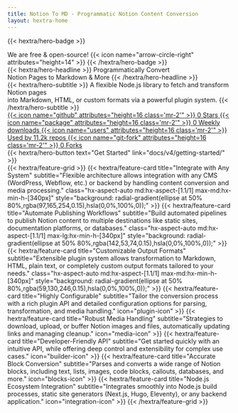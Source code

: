 ```yaml
---
title: Notion To MD - Programmatic Notion Content Conversion
layout: hextra-home
---
```


<script src="https://cdn.tailwindcss.com"></script>
<script>
  tailwind.config = {
    darkMode: ['class', 'html[class~="dark"]']
  }
</script>

{{< hextra/hero-badge >}}

  <div class="hx-w-2 hx-h-2 hx-rounded-full hx-bg-primary-400"></div>
  <span>We are free & open-source!</span>
  {{< icon name="arrow-circle-right" attributes="height=14" >}}
{{< /hextra/hero-badge >}}

<div class="hx-mt-6 hx-mb-6">
{{< hextra/hero-headline >}}
  Programmatically Convert&nbsp;<br class="sm:hx-block hx-hidden" />Notion Pages to Markdown & More
{{< /hextra/hero-headline >}}
</div>
<div class="hx-mb-12">
{{< hextra/hero-subtitle >}}
  A flexible Node.js library to fetch and transform Notion pages&nbsp;<br class="sm:hx-block hx-hidden" />into Markdown, HTML, or custom formats via a powerful plugin system.
{{< /hextra/hero-subtitle >}}
</div>

<!-- Social Proof Section -->
<div class="flex flex-wrap justify-left md:justify-center gap-4 mb-12">
  <!-- GitHub Stars Badge (blue tint) -->
  <a href="https://github.com/souvikinator/notion-to-md" class="flex items-center px-4 py-2 rounded-full bg-blue-50/80 dark:bg-blue-900/30 text-blue-700 dark:text-blue-300 border border-blue-200/50 dark:border-blue-700/30 transition-all duration-200 hover:bg-blue-100/90 dark:hover:bg-blue-800/40 backdrop-blur-sm" target="_blank" rel="noopener noreferrer">
    {{< icon name="github" attributes="height=16 class='mr-2'" >}}
    <span class="font-semibold"><span id="github-stars">0</span> Stars</span>
  </a>
  
  <!-- NPM Downloads Badge (green tint) -->
  <a href="https://www.npmjs.com/package/notion-to-md" class="flex items-center px-4 py-2 rounded-full bg-green-50/80 dark:bg-green-900/30 text-green-700 dark:text-green-300 border border-green-200/50 dark:border-green-700/30 transition-all duration-200 hover:bg-green-100/90 dark:hover:bg-green-800/40 backdrop-blur-sm" target="_blank" rel="noopener noreferrer">
    {{< icon name="package" attributes="height=16 class='mr-2'" >}}
    <span class="font-semibold"><span id="npm-downloads">0</span> Weekly downloads</span>
  </a>
  
  <!-- Dependents Badge (purple tint) -->
  <a href="https://github.com/souvikinator/notion-to-md/network/dependents" class="flex items-center px-4 py-2 rounded-full bg-purple-50/80 dark:bg-purple-900/30 text-purple-700 dark:text-purple-300 border border-purple-200/50 dark:border-purple-700/30 transition-all duration-200 hover:bg-purple-100/90 dark:hover:bg-purple-800/40 backdrop-blur-sm" target="_blank" rel="noopener noreferrer">
    {{< icon name="users" attributes="height=16 class='mr-2'" >}}
    <span class="font-semibold">Used by <span id="github-dependents">11.2k</span> repos</span>
  </a>

  <!-- Forks Badge (amber tint) -->
  <a href="https://github.com/souvikinator/notion-to-md/network/members" class="flex items-center px-4 py-2 rounded-full bg-amber-50/80 dark:bg-amber-900/30 text-amber-700 dark:text-amber-300 border border-amber-200/50 dark:border-amber-700/30 transition-all duration-200 hover:bg-amber-100/90 dark:hover:bg-amber-800/40 backdrop-blur-sm" target="_blank" rel="noopener noreferrer">
    {{< icon name="git-fork" attributes="height=16 class='mr-2'" >}}
    <span class="font-semibold"><span id="github-forks">0</span> Forks</span>
  </a>
</div>

<div class="hx-mb-6">
{{< hextra/hero-button text="Get Started" link="docs/v4/getting-started/" >}}
</div>

<!-- Add JavaScript to fetch real data -->
<script>
document.addEventListener('DOMContentLoaded', async function() {
  // Set default values to prevent disappearing numbers
  document.getElementById('github-stars').textContent = '1.3k';
  document.getElementById('github-forks').textContent = '100';
  document.getElementById('npm-downloads').textContent = '60k+';
  
  try {
    // Fetch GitHub repo data (stars and forks)
    fetch('https://api.github.com/repos/souvikinator/notion-to-md')
      .then(response => {
        if (!response.ok) throw new Error('GitHub API rate limit exceeded');
        return response.json();
      })
      .then(data => {
        document.getElementById('github-stars').textContent = formatNumber(data.stargazers_count);
        document.getElementById('github-forks').textContent = formatNumber(data.forks_count);
      })
      .catch(error => console.warn('Error fetching GitHub data:', error));

    // Fetch npm weekly downloads
    fetch('https://api.npmjs.org/downloads/point/last-week/notion-to-md')
      .then(response => {
        if (!response.ok) throw new Error('NPM API rate limit exceeded');
        return response.json();
      })
      .then(data => {
        document.getElementById('npm-downloads').textContent = formatNumber(data.downloads);
      })
      .catch(error => console.warn('Error fetching NPM data:', error));
  } catch (error) {
    console.error('Error updating stats:', error);
  }

  // Helper function to format numbers
  function formatNumber(num) {
    if (!num || isNaN(num)) return '?';
    if (num >= 1000000) return (num / 1000000).toFixed(1) + 'M';
    if (num >= 1000) return (num / 1000).toFixed(1) + 'k';
    return num;
  }
});
</script>

<div class="hx-mt-6"></div>
{{< hextra/feature-grid >}}
  {{< hextra/feature-card
    title="Integrate with Any System"
    subtitle="Flexible architecture allows integration with any CMS (WordPress, Webflow, etc.) or backend by handling content conversion and media processing."
    class="hx-aspect-auto md:hx-aspect-[1.1/1] max-md:hx-min-h-[340px]"
    style="background: radial-gradient(ellipse at 50% 80%,rgba(97,165,254,0.15),hsla(0,0%,100%,0));"
  >}}
  {{< hextra/feature-card
    title="Automate Publishing Workflows"
    subtitle="Build automated pipelines to publish Notion content to multiple destinations like static sites, documentation platforms, or databases."
    class="hx-aspect-auto md:hx-aspect-[1.1/1] max-lg:hx-min-h-[340px]"
    style="background: radial-gradient(ellipse at 50% 80%,rgba(142,53,74,0.15),hsla(0,0%,100%,0));"
  >}}
  {{< hextra/feature-card
    title="Customizable Output Formats"
    subtitle="Extensible plugin system allows transformation to Markdown, HTML, plain text, or completely custom output formats tailored to your needs."
    class="hx-aspect-auto md:hx-aspect-[1.1/1] max-md:hx-min-h-[340px]"
    style="background: radial-gradient(ellipse at 50% 80%,rgba(59,130,246,0.15),hsla(0,0%,100%,0));"
  >}}
  {{< hextra/feature-card
    title="Highly Configurable"
    subtitle="Tailor the conversion process with a rich plugin API and detailed configuration options for parsing, transformation, and media handling."
    icon="plugin-icon"
  >}}
  {{< hextra/feature-card
    title="Robust Media Handling"
    subtitle="Strategies to download, upload, or buffer Notion images and files, automatically updating links and managing cleanup."
    icon="media-icon"
  >}}
  {{< hextra/feature-card
    title="Developer-Friendly API"
    subtitle="Get started quickly with an intuitive API, while offering deep control and extensibility for complex use cases."
    icon="builder-icon"
  >}}
  {{< hextra/feature-card
    title="Accurate Block Conversion"
    subtitle="Parses and converts a wide range of Notion blocks, including text, lists, images, code blocks, callouts, databases, and more."
    icon="blocks-icon"
  >}}
  {{< hextra/feature-card
    title="Node.js Ecosystem Integration"
    subtitle="Integrates smoothly into Node.js build processes, static site generators (Next.js, Hugo, Eleventy), or any backend application."
    icon="integration-icon"
  >}}
{{< /hextra/feature-grid >}}
